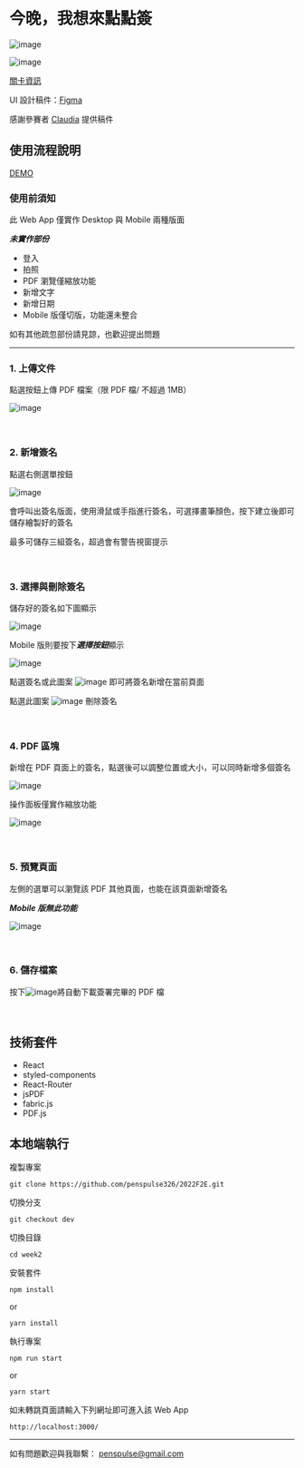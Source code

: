 # 今晚，我想來點點簽 

![image](https://user-images.githubusercontent.com/22139550/223084406-62fdfea2-3aa5-4d1d-8390-0b9fa81c8b4d.png)

![image](https://user-images.githubusercontent.com/22139550/223066068-444fc6b3-09a6-49ee-b73b-5dd348b5df58.png)

[關卡資訊](https://2022.thef2e.com/news/week2)

UI 設計稿件：[Figma](https://www.figma.com/file/xINlkpj0AowEGQDVwahjqj/Week2---%E4%BB%8A%E6%99%9A%EF%BC%8C%E6%88%91%E6%83%B3%E4%BE%86%E9%BB%9E%E9%BB%9E%E7%B0%BD?node-id=0%3A1)

感謝參賽者 [Claudia](https://2022.thef2e.com/users/12061549261452684531/) 提供稿件

## 使用流程說明

[DEMO](https://penspulse326.github.io/2022F2E/week2/#/)

### 使用前須知

此 Web App 僅實作 Desktop 與 Mobile 兩種版面

***未實作部份***
- 登入
- 拍照
- PDF 瀏覽僅縮放功能
- 新增文字
- 新增日期
- Mobile 版僅切版，功能還未整合

如有其他疏忽部份請見諒，也歡迎提出問題

----

### 1. 上傳文件

  點選按鈕上傳 PDF 檔案（限 PDF 檔/ 不超過 1MB）

![image](https://user-images.githubusercontent.com/22139550/223064401-ce4fdc35-f509-4809-8761-ae81405db4be.png)
<br>
<br>
<br>
### 2. 新增簽名

  點選右側選單按鈕 

![image](https://user-images.githubusercontent.com/22139550/223065566-8177bc88-c956-407f-a640-ff021a4e5ccb.png)

  會呼叫出簽名版面，使用滑鼠或手指進行簽名，可選擇畫筆顏色，按下建立後即可儲存繪製好的簽名
  
  最多可儲存三組簽名，超過會有警告視窗提示
<br>
<br>
<br>
### 3. 選擇與刪除簽名

儲存好的簽名如下圖顯示

![image](https://user-images.githubusercontent.com/22139550/223066373-69caa330-3ff3-46e2-8154-2b48b7917bc6.png)

Mobile 版則要按下***選擇按鈕***顯示

![image](https://user-images.githubusercontent.com/22139550/223066714-a0241005-e66c-4dc7-b3bc-3f71db77630f.png)

點選簽名或此圖案 ![image](https://user-images.githubusercontent.com/22139550/223066815-081bb79e-9c95-4d2b-b5dc-3e1450d04513.png) 即可將簽名新增在當前頁面

點選此圖案 ![image](https://user-images.githubusercontent.com/22139550/223067029-28ecf86b-0a1b-4701-b288-a8e9978813c6.png) 刪除簽名
<br>
<br>
<br>
### 4. PDF 區塊

新增在 PDF 頁面上的簽名，點選後可以調整位置或大小，可以同時新增多個簽名

![image](https://user-images.githubusercontent.com/22139550/223068123-0f6cedc2-10a3-4e52-95cd-bc4ea9c87650.png)

操作面板僅實作縮放功能

![image](https://user-images.githubusercontent.com/22139550/223085171-9f46f5e1-4c3d-4ce1-8c89-31cffe2a7509.png)
<br>
<br>
<br>
### 5.  預覽頁面

左側的選單可以瀏覽該 PDF 其他頁面，也能在該頁面新增簽名

***Mobile 版無此功能***

![image](https://user-images.githubusercontent.com/22139550/223068291-24774aa3-b16d-465d-bfe0-fe0b29a04ab8.png)
<br>
<br>
<br>
### 6. 儲存檔案 

按下![image](https://user-images.githubusercontent.com/22139550/223069160-a25791bf-5d57-4d85-8a91-11b93b3cfa6b.png)將自動下載簽署完畢的 PDF 檔
<br>
<br>
<br>

## 技術套件

- React
- styled-components
- React-Router
- jsPDF
- fabric.js
- PDF.js

## 本地端執行

複製專案

```
git clone https://github.com/penspulse326/2022F2E.git
```

切換分支

```
git checkout dev
```

切換目錄

```
cd week2
```

安裝套件

```
npm install
```

or

```
yarn install
```

執行專案

```
npm run start
```

or

```
yarn start
```

如未轉跳頁面請輸入下列網址即可進入該 Web App

```
http://localhost:3000/
```
----
如有問題歡迎與我聯繫： penspulse@gmail.com

